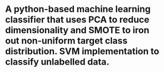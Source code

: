 # A python-based machine learning classifier that uses PCA to reduce dimensionality and SMOTE to iron out non-uniform target class distribution. SVM implementation to classify unlabelled data.
